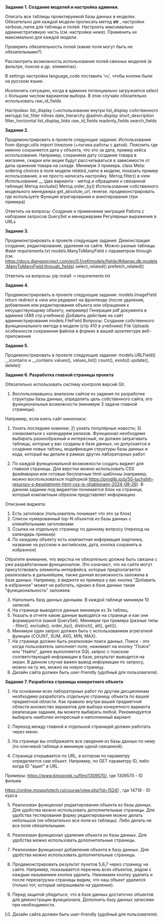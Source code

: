 **Задание 1. Создание моделей и настройка админки.**

Описать все таблицы проектируемой базы данных в моделях.
Обязательно для каждой модели прописать метод  __str__ , настройки verbose_name для таблицы и полей.
Настроить максимально административную часть (см. настройки ниже). Применить их максимально для каждой модели.

Проверить обязательность полей (какие поля могут быть не обязательными?).

Рассмотреть возможность использования полей связных моделей (в фильтре, поиске и др. элементах).

В settings настройка language_code поставить 'ru', чтобы кнопки были на русском языке.

Исключить ситуацию, когда в админке потенциально загружается select с большим числом вариантом выбора. В этих случаях обязательно использовать raw_id_fields

Настройки:
list_display (+использование внутри list_display собственного метода)
list_filter
inlines
date_hierarchy
@admin.display
short_description
filter_horizontal
list_display_links
raw_id_fields
readonly_fields
search_fields

**Задание 2.**

Продемонстрировать в проекте следующие задания:
Использование from django.utils import timezone (+логика работы с датой). Пояснить где именно сохраняется дата у объекта, что это за дата, пример кейса использования. Например, сохраняем дату создания товара в магазине, скидки или акции будут рассчитываться в зависимости от даты хранения товара на складе.  Минимум 3 примера. 
class Meta: ordering
choices в поле модели
related_name в модели, показать пример использования, а не просто написать настройку.
Метод filter() в view
Использование __ (два варианта - метод и обращение к связанной таблице)
Метод exclude()
Метод order_by()
Использование собственного модельного менеджера
get_absolute_url, reverse. продемонстрировать где используете
Функция агрегирования и аннотирования (три примера)

Ответить на вопросы:
Создание и применение миграций
Работа с наборами запросов QuerySet и менеджерами
Регулярные выражения в URLs

**Задание 3.**

Продемонстрировать в проекте следующие задания:
Демонстрация создания, редактирования, удаления на сайте. Можно разные таблицы.
Файл requirements.txt
models.ManyToManyField с параметром through (см. https://docs.djangoproject.com/en/5.1/ref/models/fields/#django.db.models.ManyToManyField.through_fields)
select_related()
prefetch_related()

Ответить на вопросы:
pip install -r requirements.txt

**Задание 4.**

Продемонстрировать в проекте следующие задания:
models.ImageField
return redirect в view или редирект на фронтенде (после удаления, добавления или редактирования объекта или обращения к несуществующему объекту, например)
Генерация pdf документа в админке (488 стр.учебника)
Добавить действие на сайт администрирования
models.FileField
Вопросы:
Создание собственного функционального метода в модели (стр 410 в учебнике)
File Uploads
особенности сохранения файлов в формах в вашей архитектуре веб-приложения 

**Задание 5.**

Продемонстрировать в проекте следующие задания:
models.URLField()
__icontains и __contains
values(), values_list()
count(), exists()
update(), delete()

**Задание 6. Разработка главной страницы проекта**

Обязательно использовать систему контроля версий Git.

1.  Воспользовавшись анализом сайтов из задания по разработке структуры базы данных, определить цель собственного сайта, его функциональные возможности (минимум 3 задачи главной страницы). 

Например, если взять сайт кинопоиск:
1) Узнать последние новинки; 2) узнать популярные новости; 3) ознакомиться с календарем релизов.
Функционал необходимо выбирать разнообразный и интересный, он должен затрагивать таблицы, которые у вас созданы в базе данных, но допускается и создание новых таблиц, модификация структуры базы данных и кода, который вы делали в рамках других лабораторных работ.

2. По каждой функциональной возможности создать виджет для главной страницы. Для верстки можно использовать CSS фреймворки или готовые бесплатные html-шаблоны (например, можно воспользоваться подборкой https://proglib.io/p/50-luchshih-resursov-s-besplatnymi-html-css-js-shablonami-2024-08-29).
В данном задании под виджетом понимается блок на странице, который компактным образом представляет информацию.

Описание виджета:
1) Есть заголовок (пользователь понимает что это за блок)
2) Список нумерованный top-N объектов из базы данных с кликабельными заголовками
3) Ссылка на отдельную страницу по данному вопросу (переход на календарь премьер)
4) По каждому объекту есть компактная информация (картинка, название на русском и английском, дата, кнопка сохранить в избранное)

Обратите внимание, что верстка не обязательно должна быть связана с уже разработанным функционалом. Это означают, что на сайте могут присутствовать элементы интерфейса, которые предполагается реализовать в дальнейшем, также данная возможность заложена в базе данных. Например, в виджете из примера у вас кнопка "Добавить в избранное" может не работать, однако в базе данных такая "функциональность" заложена. 

3. Наполнить базу данных данными. В каждой таблице минимум 10 записей.
4. На странице выводятся данные минимум из 3х таблиц.
5. Указать в отчете какие данные выводятся на странице и как они формируются (какой QuerySet). Минимум три примера (разные типы  - filter(), exclude(), order_by(), distinct(), all(), get()).
6. Минимум один запрос должен быть с использованием агрегатной функции (COUNT, SUM, AVG, MIN, MAX).
7. На странице должен быть реализован поиск данных. Поиск - это когда пользователь заполняет поле, нажимает на кнопку "Поиск" или "Найти", далее выполняется SQL запрос с поиском соответствующей информации в базе, результат выводится на экран. В данном случае важен вывод информации по запросу, можно на ту же, можно на новую страницу.
8. Дизайн сайта должен быть user-friendly (удобный для пользователя).

**Задание 7. Разработка страницы конкретного объекта**

1. На основании всех лабораторных работ по другим дисциплинам необходимо разработать отдельную страницу объекта по вашей предметной области. Как правило внутри вашей предметной области множество вариантов для выбора конкретного варианта реализации задания, вы можете выбирать любой. Рекомендуется выбирать наиболее интересный и наполненный вариант. 

2. Переход между главной и отдельной страницей должен работать через меню.

3. На странице вы отображаете все сведения из базы данных по нему (по ключевой таблице и минимум одной связанной).

4. Страница открывается по URL, в котором по параметру определяется сам объект. Например, по GET параметру ID, либо когда ID "вшит" в URL.

Примеры:  https://www.kinopoisk.ru/film/1309570/, где 1309570 - ID фильма

https://online.mospolytech.ru/course/view.php?id=15241 , где 14718 - ID курса

5. Реализован функционал редактирования объекта из базы данных. Для удобства можно использовать дополнительные страницы. Для удобства тестирования форму редактирования можно делать небольшой (не обязательно все поля из таблицы). Либо делать не все поля обязательными.

6. Реализован функционал удаления объекта из базы данных. Для удобства можно использовать дополнительные страницы.

7. Реализован функционал добавления объекта в базу данных. Для удобства можно использовать дополнительные страницы.

8. Продемонстрировать результат пунктов 5,6,7 через страницу на сайте. Например, показывается перечень всех объектов, рядом с каждым называнием кнопка удалить. Нажимаем кнопку удалить и после перезагрузки страницы видим, что наш объект удалился (только тот, который запрашивали на удаление).

9. Перед защитой убедиться, что в базе данных достаточно объектов для демонстрации функционала. Дополнить базу данных записями при необходимости. 

10. Дизайн сайта должен быть user-friendly (удобный для пользователя).
